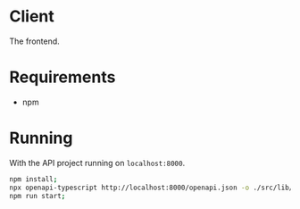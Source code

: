 # Client

The frontend.

# Requirements

* npm

# Running

With the API project running on `localhost:8000`.
```bash
npm install;
npx openapi-typescript http://localhost:8000/openapi.json -o ./src/lib/api.d.ts;
npm run start;
```